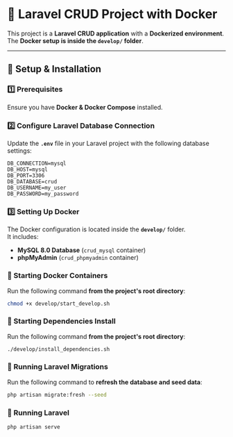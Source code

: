 # 🚀 Laravel CRUD Project with Docker

This project is a **Laravel CRUD application** with a **Dockerized environment**.  
The **Docker setup is inside the `develop/` folder**.

---


## 🔧 Setup & Installation

### 1️⃣ Prerequisites
Ensure you have **Docker & Docker Compose** installed.



### 2️⃣ Configure Laravel Database Connection

Update the **`.env`** file in your Laravel project with the following database settings:

```env
DB_CONNECTION=mysql
DB_HOST=mysql
DB_PORT=3306
DB_DATABASE=crud
DB_USERNAME=my_user
DB_PASSWORD=my_password
```


### 3️⃣ Setting Up Docker

The Docker configuration is located inside the **`develop/`** folder.  
It includes:

- **MySQL 8.0 Database** (`crud_mysql` container)
- **phpMyAdmin** (`crud_phpmyadmin` container)

### 🚀 Starting Docker Containers
Run the following command **from the project's root directory**:
```sh
chmod +x develop/start_develop.sh
```

### 🚀 Starting Dependencies Install
Run the following command **from the project's root directory**:
```sh
./develop/install_dependencies.sh
```

### 🚀 Running Laravel Migrations
Run the following command to **refresh the database and seed data**:
```sh
php artisan migrate:fresh --seed
```

### 🚀 Running Laravel 
```sh
php artisan serve
```


